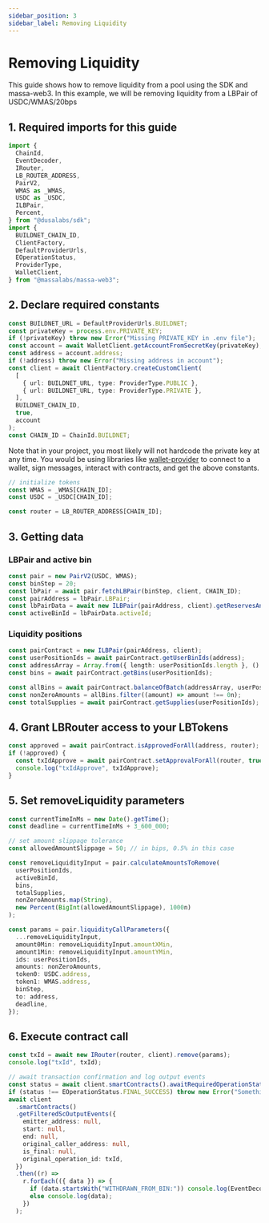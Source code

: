 ```yaml
---
sidebar_position: 3
sidebar_label: Removing Liquidity
---
```


# Removing Liquidity

This guide shows how to remove liquidity from a pool using the SDK and massa-web3. In this example, we will be removing liquidity from a LBPair of USDC/WMAS/20bps

## 1. Required imports for this guide

```ts
import {
  ChainId,
  EventDecoder,
  IRouter,
  LB_ROUTER_ADDRESS,
  PairV2,
  WMAS as _WMAS,
  USDC as _USDC,
  ILBPair,
  Percent,
} from "@dusalabs/sdk";
import {
  BUILDNET_CHAIN_ID,
  ClientFactory,
  DefaultProviderUrls,
  EOperationStatus,
  ProviderType,
  WalletClient,
} from "@massalabs/massa-web3";
```

## 2. Declare required constants

```ts
const BUILDNET_URL = DefaultProviderUrls.BUILDNET;
const privateKey = process.env.PRIVATE_KEY;
if (!privateKey) throw new Error("Missing PRIVATE_KEY in .env file");
const account = await WalletClient.getAccountFromSecretKey(privateKey);
const address = account.address;
if (!address) throw new Error("Missing address in account");
const client = await ClientFactory.createCustomClient(
  [
    { url: BUILDNET_URL, type: ProviderType.PUBLIC },
    { url: BUILDNET_URL, type: ProviderType.PRIVATE },
  ],
  BUILDNET_CHAIN_ID,
  true,
  account
);
const CHAIN_ID = ChainId.BUILDNET;
```

Note that in your project, you most likely will not hardcode the private key at any time. You would be using libraries like [wallet-provider](https://github.com/massalabs/wallet-provider) to connect to a wallet, sign messages, interact with contracts, and get the above constants.

```ts
// initialize tokens
const WMAS = _WMAS[CHAIN_ID];
const USDC = _USDC[CHAIN_ID];

const router = LB_ROUTER_ADDRESS[CHAIN_ID];
```

## 3. Getting data

### LBPair and active bin

```ts
const pair = new PairV2(USDC, WMAS);
const binStep = 20;
const lbPair = await pair.fetchLBPair(binStep, client, CHAIN_ID);
const pairAddress = lbPair.LBPair;
const lbPairData = await new ILBPair(pairAddress, client).getReservesAndId();
const activeBinId = lbPairData.activeId;
```

### Liquidity positions

```ts
const pairContract = new ILBPair(pairAddress, client);
const userPositionIds = await pairContract.getUserBinIds(address);
const addressArray = Array.from({ length: userPositionIds.length }, () => address);
const bins = await pairContract.getBins(userPositionIds);

const allBins = await pairContract.balanceOfBatch(addressArray, userPositionIds);
const nonZeroAmounts = allBins.filter((amount) => amount !== 0n);
const totalSupplies = await pairContract.getSupplies(userPositionIds);
```

## 4. Grant LBRouter access to your LBTokens

```ts
const approved = await pairContract.isApprovedForAll(address, router);
if (!approved) {
  const txIdApprove = await pairContract.setApprovalForAll(router, true);
  console.log("txIdApprove", txIdApprove);
}
```

## 5. Set removeLiquidity parameters

```ts
const currentTimeInMs = new Date().getTime();
const deadline = currentTimeInMs + 3_600_000;

// set amount slippage tolerance
const allowedAmountSlippage = 50; // in bips, 0.5% in this case

const removeLiquidityInput = pair.calculateAmountsToRemove(
  userPositionIds,
  activeBinId,
  bins,
  totalSupplies,
  nonZeroAmounts.map(String),
  new Percent(BigInt(allowedAmountSlippage), 1000n)
);

const params = pair.liquidityCallParameters({
  ...removeLiquidityInput,
  amount0Min: removeLiquidityInput.amountXMin,
  amount1Min: removeLiquidityInput.amountYMin,
  ids: userPositionIds,
  amounts: nonZeroAmounts,
  token0: USDC.address,
  token1: WMAS.address,
  binStep,
  to: address,
  deadline,
});
```

## 6. Execute contract call

```ts
const txId = await new IRouter(router, client).remove(params);
console.log("txId", txId);

// await transaction confirmation and log output events
const status = await client.smartContracts().awaitRequiredOperationStatus(txId, EOperationStatus.FINAL_SUCCESS);
if (status !== EOperationStatus.FINAL_SUCCESS) throw new Error("Something went wrong");
await client
  .smartContracts()
  .getFilteredScOutputEvents({
    emitter_address: null,
    start: null,
    end: null,
    original_caller_address: null,
    is_final: null,
    original_operation_id: txId,
  })
  .then((r) =>
    r.forEach(({ data }) => {
      if (data.startsWith("WITHDRAWN_FROM_BIN:")) console.log(EventDecoder.decodeLiquidity(data));
      else console.log(data);
    })
  );
```
